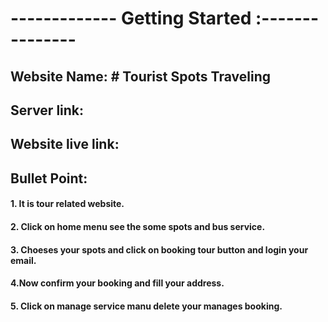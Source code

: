 # ------------- Getting Started :---------------

## Website Name: # Tourist Spots Traveling

## Server link:


## Website live link:

## Bullet Point:
#### 1. It is tour related website.
#### 2. Click on home menu see the some spots and bus service.
#### 3. Choeses your spots and click on booking tour button and login your email.
#### 4.Now confirm your booking and fill your address. 
#### 5. Click on manage service manu delete your manages booking. 